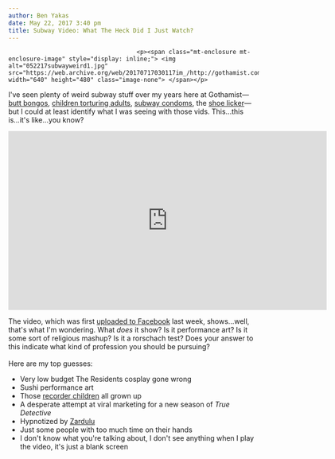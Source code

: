 ```yaml
---
author: Ben Yakas
date: May 22, 2017 3:40 pm
title: Subway Video: What The Heck Did I Just Watch?
---
```


	
										<p><span class="mt-enclosure mt-enclosure-image" style="display: inline;"> <img alt="052217subwayweird1.jpg" src="https://web.archive.org/web/20170717030117im_/http://gothamist.com/attachments/byakas/052217subwayweird1.jpg" width="640" height="480" class="image-none"> </span></p>

<p>I&apos;ve seen plenty of weird subway stuff over my years here at Gothamist&#x2014;<a href="https://web.archive.org/web/20170717030117/http://gothamist.com/2013/08/18/video_woman_gives_very_happy_straph.php">butt bongos</a>, <a href="https://web.archive.org/web/20170717030117/http://gothamist.com/2014/05/20/commuters_subjected_to_children_pra.php">children torturing adults</a>, <a href="https://web.archive.org/web/20170717030117/http://gothamist.com/2014/10/10/used_condom_subway.php">subway condoms</a>, the <a href="https://web.archive.org/web/20170717030117/http://gothamist.com/2011/05/15/video_man_licks_shoe_on_subway.php">shoe licker</a>&#x2014;but I could at least identify what I was seeing with those vids. This...this is...it&apos;s like...you know? </p>

<p><iframe width="640" height="360" src="https://web.archive.org/web/20170717030117if_/https://www.youtube.com/embed/NuL2DuxPOwY" frameborder="0" allowfullscreen></iframe></p>

<p>The video, which was first <a href="https://web.archive.org/web/20170717030117/https://www.facebook.com/mike.yi1/videos/10154295193741266/">uploaded to Facebook</a> last week, shows...well, that&apos;s what I&apos;m wondering. What <em>does</em> it show? Is it performance art? Is it some sort of religious mashup? Is it a rorschach test? Does your answer to this indicate what kind of profession you should be pursuing? <br>
 <br>
Here are my top guesses:</p>

<ul>
	<li>Very low budget The Residents cosplay gone wrong</li>
	<li>Sushi performance art</li>
<li>Those <a href="https://web.archive.org/web/20170717030117/http://gothamist.com/2014/05/20/commuters_subjected_to_children_pra.php">recorder children</a> all grown up</li>
	<li>A desperate attempt at viral marketing for a new season of <em>True Detective</em></li>
<li>Hypnotized by <a href="https://web.archive.org/web/20170717030117/http://gothamist.com/tags/zardulu">Zardulu</a></li>
	<li>Just some people with too much time on their hands</li>
<li>I don&apos;t know what you&apos;re talking about, I don&apos;t see anything when I play the video, it&apos;s just a blank screen</li>
</ul>					
										
									
				